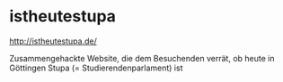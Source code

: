 # istheutestupa

http://istheutestupa.de/

Zusammengehackte Website, die dem Besuchenden verrät, ob heute in Göttingen Stupa (= Studierendenparlament) ist
